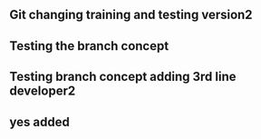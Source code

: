 ## Git changing training and testing version2
## Testing the branch concept
## Testing branch concept adding 3rd line developer2
## yes added
